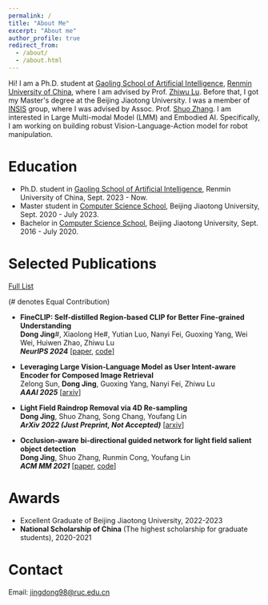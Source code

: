 ```yaml
---
permalink: /
title: "About Me"
excerpt: "About me"
author_profile: true
redirect_from: 
  - /about/
  - /about.html
---
```


Hi! I am a Ph.D. student at [Gaoling School of Artificial Intelligence](http://ai.ruc.edu.cn), [Renmin University of China](https://www.ruc.edu.cn), where I am advised by Prof. [Zhiwu Lu](https://gsai.ruc.edu.cn/luzhiwu). Before that, I got my Master's degree at the Beijing Jiaotong University. I was a member of [INSIS](http://insis.bjtu.edu.cn/) group, where I was advised by Assoc. Prof. [Shuo Zhang](https://faculty.bjtu.edu.cn/9278/). I am interested in Large Multi-modal Model (LMM) and Embodied AI. Specifically, I am working on building robust Vision-Language-Action model for robot manipulation.

Education
======

* Ph.D. student in [Gaoling School of Artificial Intelligence](http://ai.ruc.edu.cn), Renmin University of China, Sept. 2023 - Now. 
* Master student in [Computer Science School](https://cs.bjtu.edu.cn/), Beijing Jiaotong University, Sept. 2020 - July 2023. 
* Bachelor in [Computer Science School](https://cs.bjtu.edu.cn/), Beijing Jiaotong University, Sept. 2016 - July 2020.

Selected Publications
======
[Full List](https://scholar.google.com/citations?user=eDA8Ol8AAAAJ&hl=en)

(# denotes Equal Contribution)

* **FineCLIP: Self-distilled Region-based CLIP for Better Fine-grained Understanding**   
**Dong Jing**#, Xiaolong He#, Yutian Luo, Nanyi Fei, Guoxing Yang, Wei Wei, Huiwen Zhao, Zhiwu Lu   
***NeurIPS 2024*** [[paper](https://proceedings.neurips.cc/paper_files/paper/2024/file/3122aaa22b2fe83f9cead1a696f65ceb-Paper-Conference.pdf), [code](https://github.com/Timsty1/FineCLIP)]

* **Leveraging Large Vision-Language Model as User Intent-aware Encoder for Composed Image Retrieval**   
Zelong Sun, **Dong Jing**, Guoxing Yang, Nanyi Fei, Zhiwu Lu   
***AAAI 2025*** [[arxiv](https://arxiv.org/pdf/2412.11087.pdf)]

* **Light Field Raindrop Removal via 4D Re-sampling**   
**Dong Jing**, Shuo Zhang, Song Chang, Youfang Lin   
***ArXiv 2022 (Just Preprint, Not Accepted)*** [[arxiv](https://arxiv.org/pdf/2205.13165)]

* **Occlusion-aware bi-directional guided network for light field salient object detection**  
**Dong Jing**, Shuo Zhang, Runmin Cong, Youfang Lin  
***ACM MM 2021*** [[paper](https://dl.acm.org/doi/pdf/10.1145/3474085.3475312), [code](https://github.com/Timsty1/OBGNet)]


Awards
======
* Excellent Graduate of Beijing Jiaotong University, 2022-2023
* **National Scholarship of China** (The highest scholarship for graduate students), 2020-2021

Contact
=====
Email: jingdong98@ruc.edu.cn


